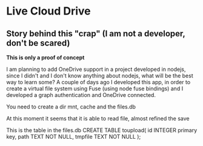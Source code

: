 # Live Cloud Drive
## Story behind this "crap" (I am not a developer, don't be scared)

**This is only a proof of concept**

I am planning to add OneDrive support in a project developed in nodejs, since I didn't and I don't know anything about nodejs, what will be the best way to learn some?
A couple of days ago I developed this app, in order to create a virtual file system using Fuse (using node fuse bindings) and I developed a graph authentication and OneDrive connected.


You need to create a dir mnt, cache and the files.db

At this moment it seems that it is able to read file, almost refined the save

This is the table in the files.db
CREATE TABLE toupload(
        id INTEGER primary key,
        path TEXT NOT NULL,
        tmpfile TEXT NOT NULL
);
